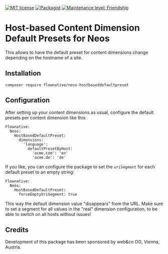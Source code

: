 [![MIT license](http://img.shields.io/badge/license-MIT-brightgreen.svg)](http://opensource.org/licenses/MIT)
[![Packagist](https://img.shields.io/packagist/v/flownative/neos-hostbaseddefaultpreset.svg)](https://packagist.org/packages/flownative/neos-hostbaseddefaultpreset)
[![Maintenance level: Friendship](https://img.shields.io/badge/maintenance-%E2%99%A1%E2%99%A1-ff69b4.svg)](https://www.flownative.com/en/products/open-source.html)

# Host-based Content Dimension Default Presets for Neos

This allows to have the default preset for content dimensions change depending on the hostname of a site.

## Installation

`composer require flownative/neos-hostbaseddefaultpreset`

## Configuration

After setting up your content dimensions as usual, configure the default presets per content dimension like this:

    Flownative:
      Neos:
        HostBasedDefaultPreset:
          dimensions:
            'language':
              defaultPresetByHost:
                'acme.com': 'en'
                'acme.de': 'de'

If you like, you can configure the package to set the `uriSegment` for each default preset to an empty string:

    Flownative:
      Neos:
        HostBasedDefaultPreset:
          forceEmptyUriSegment: true

This way the default dimension value "disappears" from the URL. Make sure to set a segment for all values in the
"real" dimension configuration, to be able to switch on all hosts without issues!

## Credits

Development of this package has been sponsored by web&co OG, Vienna, Austria.

